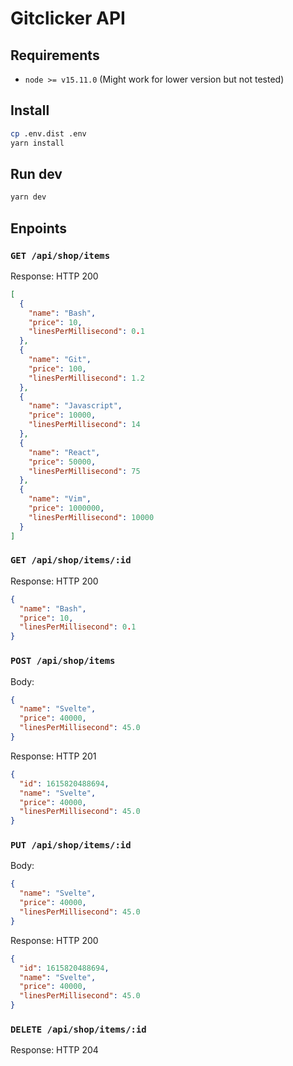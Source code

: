 # Gitclicker API

## Requirements

- `node >= v15.11.0` (Might work for lower version but not tested)

## Install

```bash
cp .env.dist .env
yarn install
```

## Run dev

```bash
yarn dev
```

## Enpoints

### `GET /api/shop/items`

Response: HTTP 200

```json
[
  {
    "name": "Bash",
    "price": 10,
    "linesPerMillisecond": 0.1
  },
  {
    "name": "Git",
    "price": 100,
    "linesPerMillisecond": 1.2
  },
  {
    "name": "Javascript",
    "price": 10000,
    "linesPerMillisecond": 14
  },
  {
    "name": "React",
    "price": 50000,
    "linesPerMillisecond": 75
  },
  {
    "name": "Vim",
    "price": 1000000,
    "linesPerMillisecond": 10000
  }
]
```

### `GET /api/shop/items/:id`

Response: HTTP 200

```json
{
  "name": "Bash",
  "price": 10,
  "linesPerMillisecond": 0.1
}
```

### `POST /api/shop/items`

Body:

```json
{
  "name": "Svelte",
  "price": 40000,
  "linesPerMillisecond": 45.0
}
```

Response: HTTP 201

```json
{
  "id": 1615820488694,
  "name": "Svelte",
  "price": 40000,
  "linesPerMillisecond": 45.0
}
```

### `PUT /api/shop/items/:id`

Body:

```json
{
  "name": "Svelte",
  "price": 40000,
  "linesPerMillisecond": 45.0
}
```

Response: HTTP 200

```json
{
  "id": 1615820488694,
  "name": "Svelte",
  "price": 40000,
  "linesPerMillisecond": 45.0
}
```

### `DELETE /api/shop/items/:id`

Response: HTTP 204
